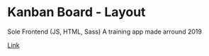 # Kanban Board - Layout

Sole Frontend (JS, HTML, Sass)
A training app made arround 2019

[Link](https://bartekbugala.github.io/kanban/)
